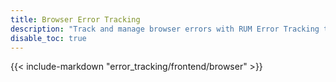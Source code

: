 ```yaml
---
title: Browser Error Tracking
description: "Track and manage browser errors with RUM Error Tracking to identify, prioritize, and resolve frontend issues affecting user experience."
disable_toc: true
---
```


{{< include-markdown "error_tracking/frontend/browser" >}}